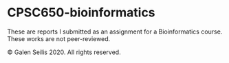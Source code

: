 # CPSC650-bioinformatics
These are reports I submitted as an assignment for a Bioinformatics course. These works are not peer-reviewed.

© Galen Seilis 2020. All rights reserved.
